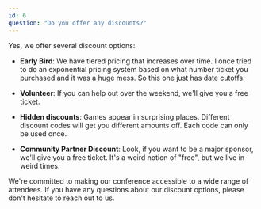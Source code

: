 ```yaml
---
id: 6
question: "Do you offer any discounts?"
---
```


Yes, we offer several discount options:

- **Early Bird**: We have tiered pricing that increases over time. I once tried to do an exponential pricing system based on what number ticket you purchased and it was a huge mess. So this one just has date cutoffs. 

- **Volunteer**: If you can help out over the weekend, we'll give you a free ticket.

- **Hidden discounts**: Games appear in surprising places. Different discount codes will get you different amounts off. Each code can only be used once.

- **Community Partner Discount**: Look, if you want to be a major sponsor, we'll give you a free ticket. It's a weird notion of "free", but we live in weird times.

We're committed to making our conference accessible to a wide range of attendees. If you have any questions about our discount options, please don't hesitate to reach out to us.
